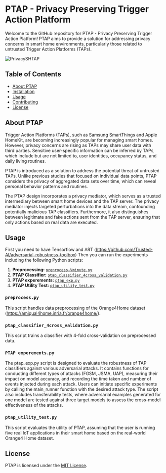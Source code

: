 # PTAP - Privacy Preserving Trigger Action Platform

Welcome to the GitHub repository for PTAP - Privacy Preserving Trigger Action Platform! PTAP aims to provide a solution for addressing privacy concerns in smart home environments, particularly those related to untrusted Trigger Action Platforms (TAPs).

![PrivacySHTAP](https://github.com/mahmoudaghvami/ptap/assets/13216089/aa05ec3c-aa58-4512-8b6a-aafa25b5361c)


## Table of Contents

- [About PTAP](#about-ptap)
- [Installation](#installation)
- [Usage](#usage)
- [Contributing](#contributing)
- [License](#license)

## About PTAP

Trigger Action Platforms (TAPs), such as Samsung SmartThings and Apple HomeKit, are becoming increasingly popular for managing smart homes. However, privacy concerns are rising as TAPs may share user data with third parties. Sensitive user-specific information can be inferred by TAPs, which include but are not limited to, user identities, occupancy status, and daily living routines.

PTAP is introduced as a solution to address the potential threat of untrusted TAPs. Unlike previous studies that focused on individual data points, PTAP considers the privacy of aggregated data sets over time, which can reveal personal behavior patterns and routines.

The PTAP design incorporates a privacy mediator, which serves as a trusted intermediary between smart home devices and the TAP server. The privacy mediator injects targeted perturbations into the data stream, confounding potentially malicious TAP classifiers. Furthermore, it also distinguishes between legitimate and fake actions sent from the TAP server, ensuring that only actions based on real data are executed.

## Usage

First you need to have Tensorflow and ART (https://github.com/Trusted-AI/adversarial-robustness-toolbox)
Then you can run the experiments  including the following Python scripts:

1. **Preprocessing:** [`preprocess-Vminute.py`](#preprocesspy)
2. **PTAP Classifier:** [`ptap_classifier_4cross_validation.py`](#ptap_classifier_4cross_validationpy)
3. **PTAP experements:** [`ptap_exp.py`](#ptap_exp.py)
4. **PTAP Utility Test:** [`ptap_utility_test.py`](#ptap_utility_testpy)

### `preprocess.py`
This script handles data preprocessing of the Orange4Home dataset (https://amiqual4home.inria.fr/orange4home/).


### `ptap_classifier_4cross_validation.py`
This script trains a classifier with 4-fold cross-validation on preprocessed data.

### `PTAP experements.py`
The ptap_exp.py script is designed to evaluate the robustness of TAP classifiers against various adversarial attacks. It contains functions for conducting different types of attacks (FGSM, JSMA, UAP), measuring their impact on model accuracy, and recording the time taken and number of events injected during each attack. Users can initiate specific experiments by calling the main_runner function with the desired attack type. The script also includes transferability tests, where adversarial examples generated for one model are tested against three target models to assess the cross-model effectiveness of the attacks.


### `ptap_utility_test.py`
This script evaluates the utility of PTAP, assuming that the user is running five real IoT applications in their smart home based on the real-world Orange4 Home dataset.


## License

PTAP is licensed under the [MIT License](./LICENSE).
